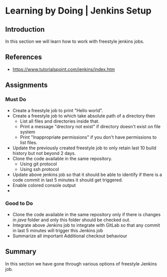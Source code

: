 # Learning by Doing | Jenkins Setup

## Introduction
In this section we will learn how to work with freestyle jenkins jobs.

## References
* https://www.tutorialspoint.com/jenkins/index.htm

## Assignments
### Must Do
* Create a freestyle job to print "Hello world".
* Create a freestyle job to which take absolute path of a directory then
    * List all files and directories inside that.
    * Print a message "drectory not exist" if directory doesn't exist on file system
    * Print "Inappropriate permissions" if you don't have permissions to list files.
* Update the previously created freestyle job to only retain last 10 build history but not beyond 2 days.
* Clone the code available in the same repository.
    * Using git protocol
    * Using ssh protocol
* Update above jenkins job so that it should be able to identify if there is a code commit in last 5 minutes it should get triggered.
* Enable colored console output
* 

### Good to Do
* Clone the code available in the same repository only if there is changes in *java* folder and only this folder should be checked out.
* Integrate above Jenkins job to integrate with GitLab so that any commit in last 5 minutes will trigger this Jenkins job
* Summarize all important Additional checkout behaviour

## Summary
In this section we have gone through various options of freestyle Jenkins job.
